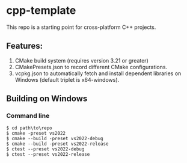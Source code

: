 # cpp-template

This repo is a starting point for cross-platform C++ projects.

## Features:
1. CMake build system (requires version 3.21 or greater)
1. CMakePresets.json to record different CMake configurations.
1. vcpkg.json to automatically fetch and install dependent libraries on Windows (default triplet is x64-windows).

## Building on Windows
### Command line
```
$ cd path\to\repo
$ cmake -preset vs2022
$ cmake --build -preset vs2022-debug
$ cmake --build -preset vs2022-release
$ ctest --preset vs2022-debug
$ ctest --preset vs2022-release
```
